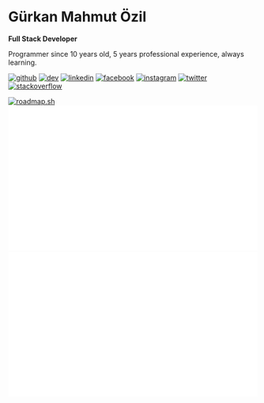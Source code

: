 # Gürkan Mahmut Özil

**Full Stack Developer**

Programmer since 10 years old, 5 years professional experience, always learning.

[<img src='https://cdn.jsdelivr.net/npm/simple-icons@3.0.1/icons/github.svg' alt='github' height='40'>](https://github.com/gurkanozil)  [<img src='https://cdn.jsdelivr.net/npm/simple-icons@3.0.1/icons/dev-dot-to.svg' alt='dev' height='40'>](https://dev.to/gurkanozil)  [<img src='https://cdn.jsdelivr.net/npm/simple-icons@3.0.1/icons/linkedin.svg' alt='linkedin' height='40'>](https://www.linkedin.com/in/gurkanozil/)  [<img src='https://cdn.jsdelivr.net/npm/simple-icons@3.0.1/icons/facebook.svg' alt='facebook' height='40'>](https://www.facebook.com/gurkanozil)  [<img src='https://cdn.jsdelivr.net/npm/simple-icons@3.0.1/icons/instagram.svg' alt='instagram' height='40'>](https://www.instagram.com/gurkanozil/)  [<img src='https://cdn.jsdelivr.net/npm/simple-icons@3.0.1/icons/twitter.svg' alt='twitter' height='40'>](https://twitter.com/gurkan_ozil)  [<img src='https://cdn.jsdelivr.net/npm/simple-icons@3.0.1/icons/stackoverflow.svg' alt='stackoverflow' height='40'>](https://stackoverflow.com/users/gurkanozil)

[![roadmap.sh](https://roadmap.sh/card/tall/675b947aecc889bb0d51a5d6?variant=dark)](https://roadmap.sh)
![](https://raw.githubusercontent.com/gurkanozil/github-stats/master/generated/languages.svg#gh-dark-mode-only)
![](https://raw.githubusercontent.com/gurkanozil/github-stats/master/generated/languages.svg#gh-light-mode-only)

